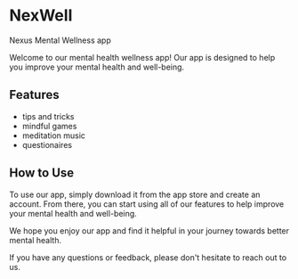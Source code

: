 # NexWell
Nexus Mental Wellness app

Welcome to our mental health wellness app! Our app is designed to help you improve your mental health and well-being.

## Features

- tips and tricks
- mindful games 
- meditation music 
- questionaires


## How to Use

To use our app, simply download it from the app store and create an account. From there, you can start using all of our features to help improve your mental health and well-being.

We hope you enjoy our app and find it helpful in your journey towards better mental health.

If you have any questions or feedback, please don't hesitate to reach out to us.
